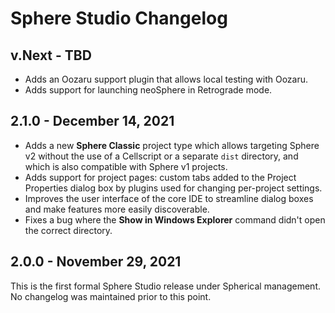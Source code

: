 Sphere Studio Changelog
=======================

v.Next - TBD
------------

* Adds an Oozaru support plugin that allows local testing with Oozaru.
* Adds support for launching neoSphere in Retrograde mode.

2.1.0 - December 14, 2021
-------------------------

* Adds a new **Sphere Classic** project type which allows targeting Sphere v2
  without the use of a Cellscript or a separate `dist` directory, and which is
  also compatible with Sphere v1 projects.
* Adds support for project pages: custom tabs added to the Project Properties
  dialog box by plugins used for changing per-project settings.
* Improves the user interface of the core IDE to streamline dialog boxes and
  make features more easily discoverable.
* Fixes a bug where the **Show in Windows Explorer** command didn't open the
  correct directory.

2.0.0 - November 29, 2021
-------------------------

This is the first formal Sphere Studio release under Spherical management.
No changelog was maintained prior to this point.
